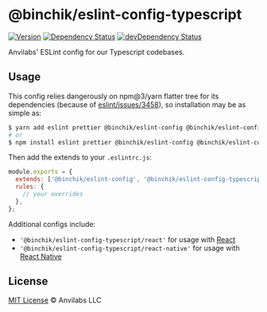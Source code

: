 # @binchik/eslint-config-typescript

[![Version](https://img.shields.io/npm/v/@anvilabs/eslint-config-typescript.svg)](http://npm.im/@anvilabs/eslint-config-typescript)
[![Dependency Status](https://david-dm.org/anvilabs/eslint-config/status.svg?path=packages/eslint-config-typescript)](https://david-dm.org/anvilabs/eslint-config?path=packages/eslint-config-typescript)
[![devDependency Status](https://david-dm.org/anvilabs/eslint-config/dev-status.svg?path=packages/eslint-config-typescript)](https://david-dm.org/anvilabs/eslint-config?path=packages/eslint-config-typescript&type=dev)

Anvilabs' ESLint config for our Typescript codebases.

## Usage

This config relies dangerously on npm@3/yarn flatter tree for its dependencies (because of [eslint/issues/3458](https://github.com/eslint/eslint/issues/3458)), so installation may be as simple as: 

```bash
$ yarn add eslint prettier @binchik/eslint-config @binchik/eslint-config-typescript --dev
# or
$ npm install eslint prettier @binchik/eslint-config @binchik/eslint-config-typescript --save-dev
```

Then add the extends to your `.eslintrc.js`:

```js
module.exports = {
  extends: ['@binchik/eslint-config', '@binchik/eslint-config-typescript' /* and maybe '@binchik/eslint-config-typescript/react' or '@binchik/eslint-config-typescript/react-native' */],
  rules: {
    // your overrides
  },
};
```

Additional configs include:

- `'@binchik/eslint-config-typescript/react'` for usage with [React](https://reactjs.org/)
- `'@binchik/eslint-config-typescript/react-native'` for usage with [React Native](https://facebook.github.io/react-native/)

## License

[MIT License](../../LICENSE) © Anvilabs LLC
